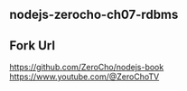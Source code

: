 ## nodejs-zerocho-ch07-rdbms

## Fork Url
https://github.com/ZeroCho/nodejs-book
https://www.youtube.com/@ZeroChoTV
